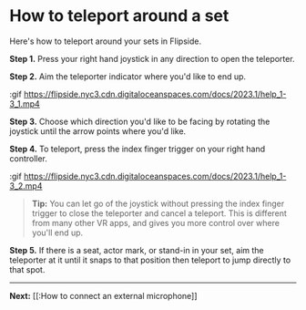 # How to teleport around a set

Here's how to teleport around your sets in Flipside.

**Step 1.** Press your right hand joystick in any direction to open the teleporter.

**Step 2.** Aim the teleporter indicator where you'd like to end up.

:gif https://flipside.nyc3.cdn.digitaloceanspaces.com/docs/2023.1/help_1-3_1.mp4

**Step 3.** Choose which direction you'd like to be facing by rotating the joystick until the arrow points where you'd like.

**Step 4.** To teleport, press the index finger trigger on your right hand controller.

:gif https://flipside.nyc3.cdn.digitaloceanspaces.com/docs/2023.1/help_1-3_2.mp4

> **Tip:** You can let go of the joystick without pressing the index finger trigger to close the teleporter and cancel a teleport. This is different from many other VR apps, and gives you more control over where you'll end up.
> 
**Step 5.** If there is a seat, actor mark, or stand-in in your set, aim the teleporter at it until it snaps to that position then teleport to jump directly to that spot.

---

**Next:** [[:How to connect an external microphone]]
